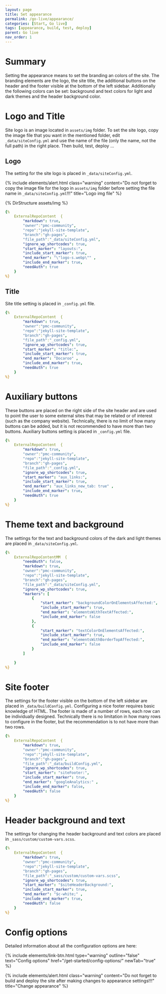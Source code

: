 ```yaml
---
layout: page
title: Set appearance
permalink: /go-live/appearance/
categories: [Start, Go live]
tags: [appearance, build, test, deploy]
parent: Go live
nav_order: 1
---
```


# Summary
Setting the appearance means to set the branding an colors of the site. The branding elements are the logo, the site title, the additional buttons on the header and the footer visible at the bottom of the left sidebar. Additionally the following colors can be set: background and text colors for light and dark themes and the header background color.

# Logo and Title
Site logo is an image located in `assets/img` folder. To set the site logo, copy the image file that you want in the mentioned folder, edit `_data/siteConfig.yml` and use the name of the file (only the name, not the full path) in the right place. Then build, test, deploy ... 

## Logo

The setting for the site logo is placed in `_data/siteConfig.yml`.

{% include elements/alert.html 
  class="warning" 
  content="Do not forget to copy the image file for the logo in `assets/img` folder before setting the file name in `_data/siteConfig.yml`!!!"
  title="Logo img file" 
%}

{% DirStructure assets/img %}

```yml
{% 
    ExternalRepoContent  { 
        "markdown": true,
        "owner":"pmc-community", 
        "repo":"jekyll-site-template", 
        "branch":"gh-pages", 
        "file_path":"_data/siteConfig.yml", 
        "ignore_wp_shortcodes": true, 
        "start_marker": "layouts:",
        "include_start_marker": true,
        "end_marker": "\"logo-s.webp\"" ,
        "include_end_marker": true,
        "needAuth": true
    }
%}
```

## Title
Site title setting is placed in `_config.yml` file.
```yml
{% 
    ExternalRepoContent  { 
        "markdown": true,
        "owner":"pmc-community", 
        "repo":"jekyll-site-template", 
        "branch":"gh-pages", 
        "file_path":"_config.yml", 
        "ignore_wp_shortcodes": true, 
        "start_marker": "title:",
        "include_start_marker": true,
        "end_marker": "Docaroo" ,
        "include_end_marker": true,
        "needAuth": true
    }
%}
```

# Auxiliary buttons
These buttons are placed on the right side of the site header and are used to point the user to some external sites that may be related or of interest (such as the company website). Technically, there is no limit of how many buttons can be added, but it is not recommended to have more than two buttons. Auxiliary buttons setting is placed in `_config.yml` file.

```yml
{% 
    ExternalRepoContent  { 
        "markdown": true,
        "owner":"pmc-community", 
        "repo":"jekyll-site-template", 
        "branch":"gh-pages", 
        "file_path":"_config.yml", 
        "ignore_wp_shortcodes": true, 
        "start_marker": "aux_links:",
        "include_start_marker": true,
        "end_marker": "aux_links_new_tab: true" ,
        "include_end_marker": true,
        "needAuth": true
    }
%}
```

# Theme text and background
The settings for the text and background colors of the dark and light themes are placed in `_data/siteConfig.yml`.

```yml
{% 
    ExternalRepoContentMM  {
        "needAuth": false,
        "markdown": true,
        "owner":"pmc-community", 
        "repo":"jekyll-site-template", 
        "branch":"gh-pages", 
        "file_path":"_data/siteConfig.yml", 
        "ignore_wp_shortcodes": true,
        "markers": [
            {
                "start_marker": "backgroundColorOnElementsAffected:",
                "include_start_marker": true, 
                "end_marker": "elementsWithTextAffected:",
                "include_end_marker": false
            },
            {
                "start_marker": "textColorOnElementsAffected:",
                "include_start_marker": true,
                "end_marker": "elementsWithBorderTopAffected:",
                "include_end_marker": false
            }
        ]
        
    }
%}
```

# Site footer
The settings for the footer visible on the bottom of the left sidebar are placed in `_data/buildConfig.yml`. Configuring a nice footer requires basic knowledge of HTML. The footer is made of a number of rows, each row can be individually designed. Technically there is no limitation in how many rows to configure in the footer, but the recommendation is to not have more than two rows.

```yml
{% 
    ExternalRepoContent  { 
        "markdown": true,
        "owner":"pmc-community", 
        "repo":"jekyll-site-template", 
        "branch":"gh-pages", 
        "file_path":"_data/buildConfig.yml", 
        "ignore_wp_shortcodes": true, 
        "start_marker": "siteFooter:",
        "include_start_marker": true,
        "end_marker": "googleAnalytics:" ,
        "include_end_marker": false,
        "needAuth": false
    }
%}
```

# Header background and text
The settings for changing the header background and text colors are placed in `_sass/custom/custom-vars.scss`.

```yml
{% 
    ExternalRepoContent  { 
        "markdown": true,
        "owner":"pmc-community", 
        "repo":"jekyll-site-template", 
        "branch":"gh-pages", 
        "file_path":"_sass/custom/custom-vars.scss", 
        "ignore_wp_shortcodes": true, 
        "start_marker": "$siteHeaderBackground:",
        "include_start_marker": true,
        "end_marker": "$c-white;" ,
        "include_end_marker": true,
        "needAuth": false
    }
%}
```

# Config options
Detailed information about all the configuration options are here:

{% include 
    elements/link-btn.html 
    type="warning" 
    outline="false" text="Config options" 
    href="/get-started/config-options/" 
    newTab="true" 
%}

{% include elements/alert.html 
  class="warning" 
  content="Do not forget to build and deploy the site after making changes to appearance settings!!!"
  title="Change appearance" 
%}
